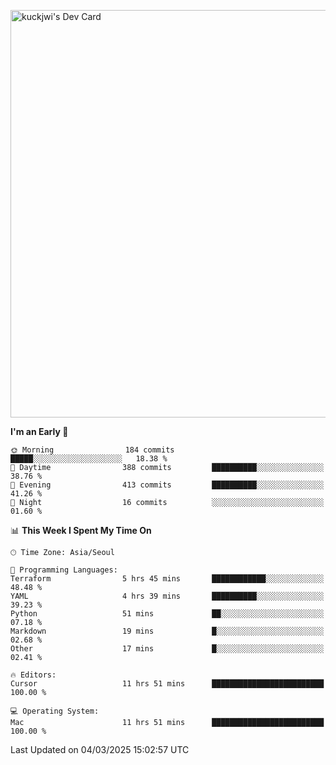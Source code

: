 <a href="https://app.daily.dev/kuckhwancho"><img src="https://api.daily.dev/devcards/v2/efef39c8028947428b3c0b486b9cd9b6.png?r=iz2&type=wide" width="652" alt="kuckjwi's Dev Card"/></a>

<!--START_SECTION:waka-->
**I'm an Early 🐤** 

```text
🌞 Morning                184 commits         █████░░░░░░░░░░░░░░░░░░░░   18.38 % 
🌆 Daytime                388 commits         ██████████░░░░░░░░░░░░░░░   38.76 % 
🌃 Evening                413 commits         ██████████░░░░░░░░░░░░░░░   41.26 % 
🌙 Night                  16 commits          ░░░░░░░░░░░░░░░░░░░░░░░░░   01.60 % 
```


📊 **This Week I Spent My Time On** 

```text
🕑︎ Time Zone: Asia/Seoul

💬 Programming Languages: 
Terraform                5 hrs 45 mins       ████████████░░░░░░░░░░░░░   48.48 % 
YAML                     4 hrs 39 mins       ██████████░░░░░░░░░░░░░░░   39.23 % 
Python                   51 mins             ██░░░░░░░░░░░░░░░░░░░░░░░   07.18 % 
Markdown                 19 mins             █░░░░░░░░░░░░░░░░░░░░░░░░   02.68 % 
Other                    17 mins             █░░░░░░░░░░░░░░░░░░░░░░░░   02.41 % 

🔥 Editors: 
Cursor                   11 hrs 51 mins      █████████████████████████   100.00 % 

💻 Operating System: 
Mac                      11 hrs 51 mins      █████████████████████████   100.00 % 
```


 Last Updated on 04/03/2025 15:02:57 UTC
<!--END_SECTION:waka-->
